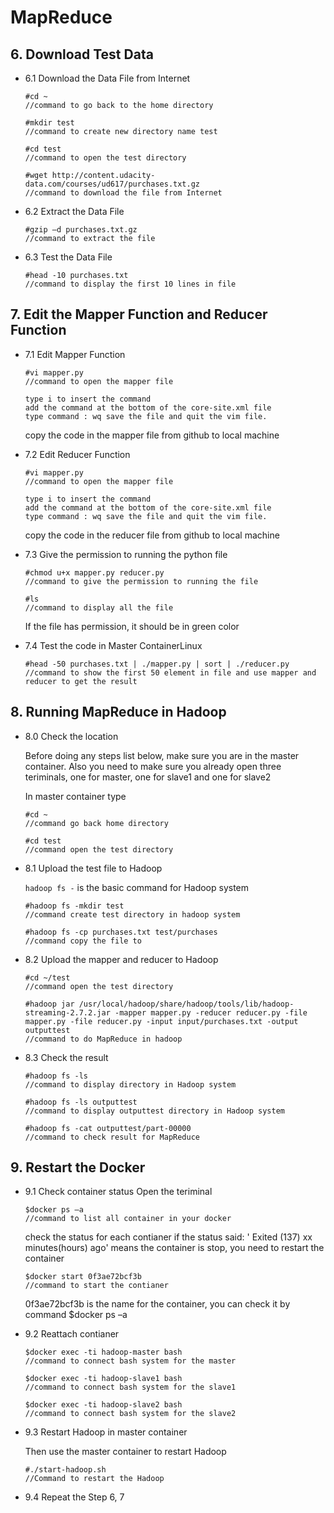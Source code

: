 	
# MapReduce

## 6. Download Test Data

* 6.1 Download the Data File from Internet
	```
	#cd ~                   
	//command to go back to the home directory
	```
	```
	#mkdir test             
	//command to create new directory name test
	```
	```
	#cd test                
	//command to open the test directory
	```
	```
	#wget http://content.udacity-data.com/courses/ud617/purchases.txt.gz    
	//command to download the file from Internet
 	```
	
* 6.2 Extract the Data File

	```
	#gzip –d purchases.txt.gz
	//command to extract the file
 	```
	
* 6.3 Test the Data File
        
	```
	#head -10 purchases.txt
	//command to display the first 10 lines in file
	```
	
## 7. Edit the Mapper Function and Reducer Function

* 7.1 Edit Mapper Function
	
	```
	#vi mapper.py
	//command to open the mapper file
	```	
 	```
	type i to insert the command
	add the command at the bottom of the core-site.xml file
	type command : wq save the file and quit the vim file.
	```
	copy the code in the mapper file from github to local machine
	
* 7.2 Edit Reducer Function

	```
	#vi mapper.py
	//command to open the mapper file
	```
	```
	type i to insert the command
	add the command at the bottom of the core-site.xml file
	type command : wq save the file and quit the vim file.
	```
	copy the code in the reducer file from github to local machine
	
* 7.3 Give the permission to running the python file
	
	```
	#chmod u+x mapper.py reducer.py
	//command to give the permission to running the file
	```
	```
	#ls
 	//command to display all the file 
	```
	If the file has permission, it should be in green color
	
* 7.4 Test the code in Master ContainerLinux

	```
	#head -50 purchases.txt | ./mapper.py | sort | ./reducer.py
	//command to show the first 50 element in file and use mapper and reducer to get the result
	```

## 8. Running MapReduce in Hadoop

* 8.0 Check the location

	Before doing any steps list below, make sure you are in the master container.
	Also you need to make sure you already open three teriminals, one for master, one for slave1 and one for slave2
	
	In master container type
	```
	#cd ~
	//command go back home directory
	```
	```
	#cd test
	//command open the test directory
	```
  
* 8.1 Upload the test file to Hadoop
	
	`hadoop fs -` is the basic command for Hadoop system
	```
	#hadoop fs -mkdir test
	//command create test directory in hadoop system 
	```
  	```
	#hadoop fs -cp purchases.txt test/purchases
	//command copy the file to 
  	```
* 8.2 Upload the mapper and reducer to Hadoop
	```
	#cd ~/test
	//command open the test directory
	```
	```
	#hadoop jar /usr/local/hadoop/share/hadoop/tools/lib/hadoop-streaming-2.7.2.jar -mapper mapper.py -reducer reducer.py -file mapper.py -file reducer.py -input input/purchases.txt -output outputtest
	//command to do MapReduce in hadoop
	```
* 8.3 Check the result
	```
	#hadoop fs -ls
	//command to display directory in Hadoop system
  	```
  	```
	#hadoop fs -ls outputtest
	//command to display outputtest directory in Hadoop system
  	```
  	```
	#hadoop fs -cat outputtest/part-00000
	//command to check result for MapReduce
	```
  
## 9. Restart the Docker
	
* 9.1 Check container status
	Open the teriminal
	```
	$docker ps –a
	//command to list all container in your docker
	```
	check the status for each contianer
	if the status said: ' Exited (137) xx minutes(hours) ago' means the container is stop, you need to restart the container
	```
	$docker start 0f3ae72bcf3b
	//command to start the contianer
  	```
	0f3ae72bcf3b is the name for the container, you can check it by command $docker ps –a
	
* 9.2 Reattach contianer
	```
	$docker exec -ti hadoop-master bash
	//command to connect bash system for the master
  	```
  	```
	$docker exec -ti hadoop-slave1 bash
	//command to connect bash system for the slave1
  	```
  	```
	$docker exec -ti hadoop-slave2 bash
	//command to connect bash system for the slave2
	```
  
* 9.3 Restart Hadoop in master container

	Then use the master container to restart Hadoop
	```
	#./start-hadoop.sh
	//Command to restart the Hadoop
  	```
	
* 9.4 Repeat the Step 6, 7 
	
